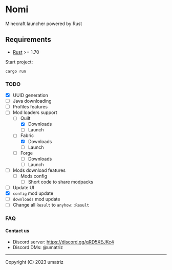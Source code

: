 # Nomi

Minecraft launcher powered by Rust

## Requirements

- [Rust](https://www.rust-lang.org/) >= 1.70

Start project:
```shell
cargo run
```

### TODO

- [x] UUID generation
- [ ] Java downloading
- [ ] Profiles features
- [ ] Mod loaders support
  * [ ] Quilt
    + [x] Downloads
    + [ ] Launch
  * [ ] Fabric
    + [x] Downloads
    + [ ] Launch
  * [ ] Forge
    + [ ] Downloads
    + [ ] Launch
- [ ] Mods download features
  * [ ] Mods config
    + [ ] Short code to share modpacks
- [ ] Update UI
- [x] `config` mod update
- [ ] `downloads` mod update
- [ ] Change all `Result` to `anyhow::Result`

### FAQ

#### Contact us

- Discord server: https://discord.gg/qRD5XEJKc4
- Discord DMs: @umatriz

---

Copyright (C) 2023  umatriz